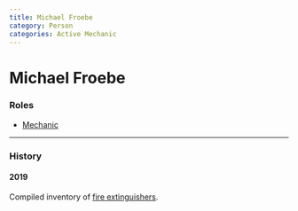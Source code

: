 ```yaml
---
title: Michael Froebe
category: Person
categories: Active Mechanic
---
```

# Michael Froebe
### Roles
- [Mechanic](Mechanic)

---
### History

#### 2019

Compiled inventory of [fire extinguishers](Safety#Fire%20Extinguishers).